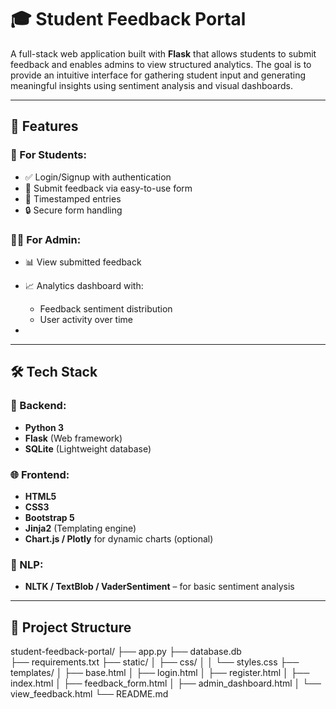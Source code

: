 
# 🎓 Student Feedback Portal

A full-stack web application built with **Flask** that allows students to submit feedback and enables admins to view structured analytics. The goal is to provide an intuitive interface for gathering student input and generating meaningful insights using sentiment analysis and visual dashboards.

---

## 🚀 Features

### 👥 For Students:
- ✅ Login/Signup with authentication
- 📝 Submit feedback via easy-to-use form
- 📅 Timestamped entries
- 🔒 Secure form handling

### 🧑‍💼 For Admin:
- 📊 View submitted feedback
- 📈 Analytics dashboard with:
  - Feedback sentiment distribution
  - User activity over time
 
-

---

## 🛠️ Tech Stack

### 🔧 Backend:
- **Python 3**
- **Flask** (Web framework)
- **SQLite** (Lightweight database)


### 🌐 Frontend:
- **HTML5**
- **CSS3**
- **Bootstrap 5**
- **Jinja2** (Templating engine)
- **Chart.js / Plotly** for dynamic charts (optional)

### 🤖 NLP:
- **NLTK / TextBlob / VaderSentiment** – for basic sentiment analysis


---

## 📂 Project Structure
student-feedback-portal/
├── app.py
├── database.db           
├── requirements.txt
├── static/
│   ├── css/
│   │   └── styles.css
├── templates/
│   ├── base.html
│   ├── login.html
│   ├── register.html
│   ├── index.html
│   ├── feedback_form.html
│   ├── admin_dashboard.html
│   └── view_feedback.html
└── README.md





